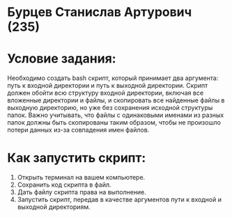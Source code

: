 # Бурцев Станислав Артурович (235)
# Условие задания:
Необходимо создать bash скрипт, который принимает два аргумента: путь к входной директории и путь к выходной директории. Скрипт должен обойти всю структуру входной директории, включая все вложенные директории и файлы, и скопировать все найденные файлы в выходную директорию, но уже без сохранения исходной структуры папок. Важно учитывать, что файлы с одинаковыми именами из разных папок должны быть скопированы таким образом, чтобы не произошло потери данных из-за совпадения имен файлов.

# Как запустить скрипт:

1) Открыть терминал на вашем компьютере.
2) Сохранить код скрипта в файл.
3) Дать файлу скрипта права на выполнение.
4) Запустить скрипт, передав в качестве аргументов пути к входной и выходной директориям.
   
